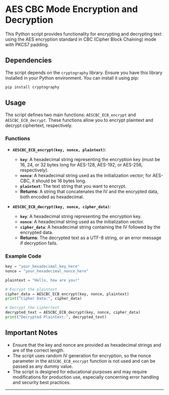 

# AES CBC Mode Encryption and Decryption

This Python script provides functionality for encrypting and decrypting text using the AES encryption standard in CBC (Cipher Block Chaining) mode with PKCS7 padding.

## Dependencies

The script depends on the `cryptography` library. Ensure you have this library installed in your Python environment. You can install it using pip:

```bash
pip install cryptography
```

## Usage

The script defines two main functions: `AESCBC_ECB_encrypt` and `AESCBC_ECB_decrypt`. These functions allow you to encrypt plaintext and decrypt ciphertext, respectively.

### Functions

- **`AESCBC_ECB_encrypt(key, nonce, plaintext)`**:
  - **`key`**: A hexadecimal string representing the encryption key (must be 16, 24, or 32 bytes long for AES-128, AES-192, or AES-256, respectively).
  - **`nonce`**: A hexadecimal string used as the initialization vector; for AES-CBC, it should be 16 bytes long.
  - **`plaintext`**: The text string that you want to encrypt.
  - **Returns**: A string that concatenates the IV and the encrypted data, both encoded as hexadecimal.

- **`AESCBC_ECB_decrypt(key, nonce, cipher_data)`**:
  - **`key`**: A hexadecimal string representing the encryption key.
  - **`nonce`**: A hexadecimal string used as the initialization vector.
  - **`cipher_data`**: A hexadecimal string containing the IV followed by the encrypted data.
  - **Returns**: The decrypted text as a UTF-8 string, or an error message if decryption fails.

### Example Code

```python
key = "your_hexadecimal_key_here"
nonce = "your_hexadecimal_nonce_here"

plaintext = "Hello, how are you!"

# Encrypt the plaintext
cipher_data = AESCBC_ECB_encrypt(key, nonce, plaintext)
print("Cipher Data:", cipher_data)

# Decrypt the ciphertext
decrypted_text = AESCBC_ECB_decrypt(key, nonce, cipher_data)
print("Decrypted Plaintext:", decrypted_text)
```

## Important Notes

- Ensure that the key and nonce are provided as hexadecimal strings and are of the correct length.
- The script uses random IV generation for encryption, so the nonce parameter in the `AESCBC_ECB_encrypt` function is not used and can be passed as any dummy value.
- The script is designed for educational purposes and may require modifications for production use, especially concerning error handling and security best practices.

---

